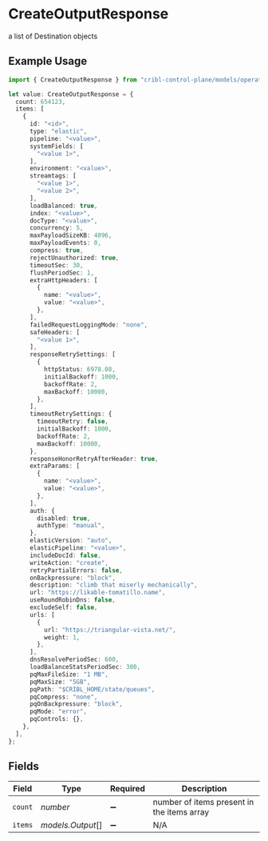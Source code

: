 # CreateOutputResponse

a list of Destination objects

## Example Usage

```typescript
import { CreateOutputResponse } from "cribl-control-plane/models/operations";

let value: CreateOutputResponse = {
  count: 654123,
  items: [
    {
      id: "<id>",
      type: "elastic",
      pipeline: "<value>",
      systemFields: [
        "<value 1>",
      ],
      environment: "<value>",
      streamtags: [
        "<value 1>",
        "<value 2>",
      ],
      loadBalanced: true,
      index: "<value>",
      docType: "<value>",
      concurrency: 5,
      maxPayloadSizeKB: 4096,
      maxPayloadEvents: 0,
      compress: true,
      rejectUnauthorized: true,
      timeoutSec: 30,
      flushPeriodSec: 1,
      extraHttpHeaders: [
        {
          name: "<value>",
          value: "<value>",
        },
      ],
      failedRequestLoggingMode: "none",
      safeHeaders: [
        "<value 1>",
      ],
      responseRetrySettings: [
        {
          httpStatus: 6978.08,
          initialBackoff: 1000,
          backoffRate: 2,
          maxBackoff: 10000,
        },
      ],
      timeoutRetrySettings: {
        timeoutRetry: false,
        initialBackoff: 1000,
        backoffRate: 2,
        maxBackoff: 10000,
      },
      responseHonorRetryAfterHeader: true,
      extraParams: [
        {
          name: "<value>",
          value: "<value>",
        },
      ],
      auth: {
        disabled: true,
        authType: "manual",
      },
      elasticVersion: "auto",
      elasticPipeline: "<value>",
      includeDocId: false,
      writeAction: "create",
      retryPartialErrors: false,
      onBackpressure: "block",
      description: "climb that miserly mechanically",
      url: "https://likable-tomatillo.name",
      useRoundRobinDns: false,
      excludeSelf: false,
      urls: [
        {
          url: "https://triangular-vista.net/",
          weight: 1,
        },
      ],
      dnsResolvePeriodSec: 600,
      loadBalanceStatsPeriodSec: 300,
      pqMaxFileSize: "1 MB",
      pqMaxSize: "5GB",
      pqPath: "$CRIBL_HOME/state/queues",
      pqCompress: "none",
      pqOnBackpressure: "block",
      pqMode: "error",
      pqControls: {},
    },
  ],
};
```

## Fields

| Field                                      | Type                                       | Required                                   | Description                                |
| ------------------------------------------ | ------------------------------------------ | ------------------------------------------ | ------------------------------------------ |
| `count`                                    | *number*                                   | :heavy_minus_sign:                         | number of items present in the items array |
| `items`                                    | *models.Output*[]                          | :heavy_minus_sign:                         | N/A                                        |